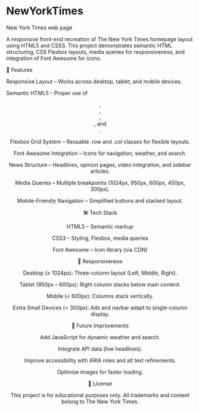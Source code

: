 # NewYorkTimes
New York Times web page

A responsive front-end recreation of The New York Times homepage layout using HTML5 and CSS3.
This project demonstrates semantic HTML structuring, CSS Flexbox layouts, media queries for 
responsiveness, and integration of Font Awesome for icons.

🚀 Features

Responsive Layout – Works across desktop, tablet, and mobile devices.

Semantic HTML5 – Proper use of <header>, <main>, <section>, <aside>, and <nav>.

Flexbox Grid System – Reusable .row and .col classes for flexible layouts.

Font Awesome Integration – Icons for navigation, weather, and search.

News Structure – Headlines, opinion pages, video integration, and sidebar articles.

Media Queries – Multiple breakpoints (1024px, 950px, 600px, 450px, 300px).

Mobile-Friendly Navigation – Simplified buttons and stacked layout.

🛠️ Tech Stack

HTML5 – Semantic markup

CSS3 – Styling, Flexbox, media queries

Font Awesome – Icon library (via CDN)

📱 Responsiveness

Desktop (≥ 1024px): Three-column layout (Left, Middle, Right).

Tablet (950px – 600px): Right column stacks below main content.

Mobile (< 600px): Columns stack vertically.

Extra Small Devices (< 300px): Ads and navbar adapt to single-column display.

🔮 Future Improvements

Add JavaScript for dynamic weather and search.

Integrate API data (live headlines).

Improve accessibility with ARIA roles and alt text refinements.

Optimize images for faster loading.

📜 License

This project is for educational purposes only.
All trademarks and content belong to The New York Times.
